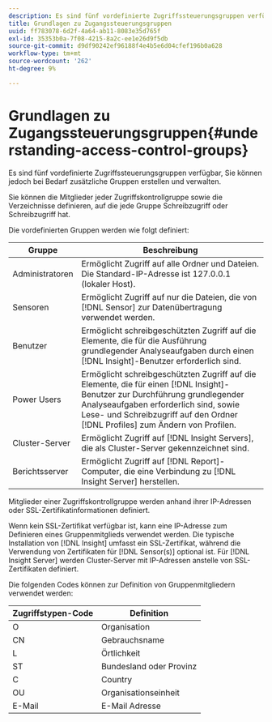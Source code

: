 ```yaml
---
description: Es sind fünf vordefinierte Zugriffssteuerungsgruppen verfügbar, Sie können jedoch bei Bedarf zusätzliche Gruppen erstellen und verwalten.
title: Grundlagen zu Zugangssteuerungsgruppen
uuid: ff783078-6d2f-4a64-ab11-8083e35d765f
exl-id: 35353b0a-7f08-4215-8a2c-ee1e26d9f5db
source-git-commit: d9df90242ef96188f4e4b5e6d04cfef196b0a628
workflow-type: tm+mt
source-wordcount: '262'
ht-degree: 9%

---
```


# Grundlagen zu Zugangssteuerungsgruppen{#understanding-access-control-groups}

Es sind fünf vordefinierte Zugriffssteuerungsgruppen verfügbar, Sie können jedoch bei Bedarf zusätzliche Gruppen erstellen und verwalten.

Sie können die Mitglieder jeder Zugriffskontrollgruppe sowie die Verzeichnisse definieren, auf die jede Gruppe Schreibzugriff oder Schreibzugriff hat.

Die vordefinierten Gruppen werden wie folgt definiert:

| Gruppe | Beschreibung |
|---|---|
| Administratoren | Ermöglicht Zugriff auf alle Ordner und Dateien. Die Standard-IP-Adresse ist 127.0.0.1 (lokaler Host). |
| Sensoren | Ermöglicht Zugriff auf nur die Dateien, die von [!DNL Sensor] zur Datenübertragung verwendet werden. |
| Benutzer | Ermöglicht schreibgeschützten Zugriff auf die Elemente, die für die Ausführung grundlegender Analyseaufgaben durch einen [!DNL Insight]-Benutzer erforderlich sind. |
| Power Users | Ermöglicht schreibgeschützten Zugriff auf die Elemente, die für einen [!DNL Insight]-Benutzer zur Durchführung grundlegender Analyseaufgaben erforderlich sind, sowie Lese- und Schreibzugriff auf den Ordner [!DNL Profiles] zum Ändern von Profilen. |
| Cluster-Server | Ermöglicht Zugriff auf [!DNL Insight Servers], die als Cluster-Server gekennzeichnet sind. |
| Berichtsserver | Ermöglicht Zugriff auf [!DNL Report]-Computer, die eine Verbindung zu [!DNL Insight Server] herstellen. |

Mitglieder einer Zugriffskontrollgruppe werden anhand ihrer IP-Adressen oder SSL-Zertifikatinformationen definiert.

Wenn kein SSL-Zertifikat verfügbar ist, kann eine IP-Adresse zum Definieren eines Gruppenmitglieds verwendet werden. Die typische Installation von [!DNL Insight] umfasst ein SSL-Zertifikat, während die Verwendung von Zertifikaten für [!DNL Sensor(s)] optional ist. Für [!DNL Insight Server] werden Cluster-Server mit IP-Adressen anstelle von SSL-Zertifikaten definiert.

Die folgenden Codes können zur Definition von Gruppenmitgliedern verwendet werden:

| Zugriffstypen-Code | Definition |
|---|---|
| O | Organisation |
| CN | Gebrauchsname |
| L | Örtlichkeit |
| ST | Bundesland oder Provinz |
| C | Country |
| OU | Organisationseinheit |
| E-Mail | E-Mail Adresse |
